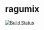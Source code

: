 # ragumix

[![Build Status](https://travis-ci.org/pdrazewski/ragumix.svg?branch=master)](https://travis-ci.org/pdrazewski/ragumix)
